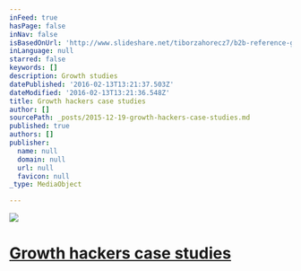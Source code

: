 ```yaml
---
inFeed: true
hasPage: false
inNav: false
isBasedOnUrl: 'http://www.slideshare.net/tiborzahorecz7/b2b-reference-guide-for-company-makers-part-iii-soft-launch-and-growth'
inLanguage: null
starred: false
keywords: []
description: Growth studies
datePublished: '2016-02-13T13:21:37.503Z'
dateModified: '2016-02-13T13:21:36.548Z'
title: Growth hackers case studies
author: []
sourcePath: _posts/2015-12-19-growth-hackers-case-studies.md
published: true
authors: []
publisher:
  name: null
  domain: null
  url: null
  favicon: null
_type: MediaObject

---
```

![](https://s3-us-west-2.amazonaws.com/the-grid-img/p/5be1aaaee8f9d8af74a126a0cb1d51c91e986ed0.jpg)

# [Growth hackers case studies][0]

[0]: http://growthhackers.com/growth-studies